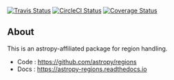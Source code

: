 [![Travis Status](https://travis-ci.org/astropy/regions.svg)](https://travis-ci.org/astropy/regions)
[![CircleCI Status](https://circleci.com/gh/astropy/regions.svg)](https://circleci.com/gh/astropy/regions)
[![Coverage Status](https://coveralls.io/repos/astropy/regions/badge.svg)](https://coveralls.io/r/astropy/regions)

About
-----

This is an astropy-affiliated package for region handling.

* Code : https://github.com/astropy/regions
* Docs : https://astropy-regions.readthedocs.io

